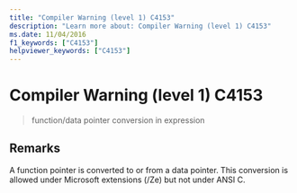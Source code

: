 ```yaml
---
title: "Compiler Warning (level 1) C4153"
description: "Learn more about: Compiler Warning (level 1) C4153"
ms.date: 11/04/2016
f1_keywords: ["C4153"]
helpviewer_keywords: ["C4153"]
---
```

# Compiler Warning (level 1) C4153

> function/data pointer conversion in expression

## Remarks

A function pointer is converted to or from a data pointer. This conversion is allowed under Microsoft extensions (/Ze) but not under ANSI C.
